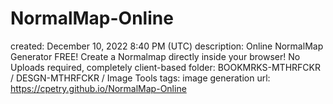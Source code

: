 # NormalMap-Online

created: December 10, 2022 8:40 PM (UTC)
description: Online NormalMap Generator FREE! Create a Normalmap directly inside your browser! No Uploads required, completely client-based
folder: BOOKMRKS-MTHRFCKR / DESGN-MTHRFCKR / Image Tools
tags: image generation
url: https://cpetry.github.io/NormalMap-Online